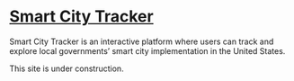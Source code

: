 # [Smart City Tracker](https://caimeng2.github.io/SmartCityTracker/)

Smart City Tracker is an interactive platform where users can track and explore local governments’ smart city implementation in the United States.

This site is under construction.
